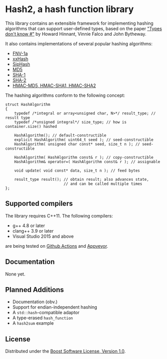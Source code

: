 # Hash2, a hash function library

This library contains an extensible framework for implementing
hashing algorithms that can support user-defined types, based on the paper
["Types don't know #"](http://www.open-std.org/jtc1/sc22/wg21/docs/papers/2014/n3980.html)
by Howard Hinnant, Vinnie Falco and John Bytheway.

It also contains implementations of several popular hashing algorithms:

* [FNV-1a](https://en.wikipedia.org/wiki/Fowler%E2%80%93Noll%E2%80%93Vo_hash_function)
* [xxHash](https://cyan4973.github.io/xxHash/)
* [SipHash](https://131002.net/siphash/)
* [MD5](https://tools.ietf.org/html/rfc1321)
* [SHA-1](https://tools.ietf.org/html/rfc3174)
* [SHA-2](https://tools.ietf.org/html/rfc6234)
* [HMAC-MD5, HMAC-SHA1, HMAC-SHA2](https://tools.ietf.org/html/rfc2104)

The hashing algorithms conform to the following concept:

```
struct HashAlgorithm
{
    typedef /*integral or array<unsigned char, N>*/ result_type; // result type
    typedef /*unsigned integral*/ size_type; // how is container.size() hashed

    HashAlgorithm(); // default-constructible
    explicit HashAlgorithm( uint64_t seed ); // seed-constructible
    HashAlgorithm( unsigned char const* seed, size_t n ); // seed-constructible

    HashAlgorithm( HashAlgorithm const& r ); // copy-constructible
    HashAlgorithm& operator=( HashAlgorithm const& r ); // assignable

    void update( void const* data, size_t n ); // feed bytes

    result_type result(); // obtain result; also advances state,
                          // and can be called multiple times
};
```

## Supported compilers

The library requires C++11. The following compilers:

* g++ 4.8 or later
* clang++ 3.9 or later
* Visual Studio 2015 and above

are being tested on [Github Actions](https://github.com/pdimov/hash2/actions/) and [Appveyor](https://ci.appveyor.com/project/pdimov/hash2/).

## Documentation

None yet.

## Planned Additions

* Documentation (obv.)
* Support for endian-independent hashing
* A `std::hash`-compatible adaptor
* A type-erased `hash_function`
* A `hash2sum` example

## License

Distributed under the [Boost Software License, Version 1.0](http://boost.org/LICENSE_1_0.txt).
